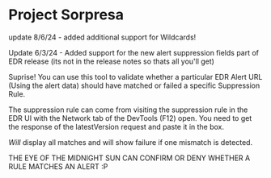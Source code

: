 # Project Sorpresa
update 8/6/24 - added additional support for Wildcards!

Update 6/3/24 - Added support for the new alert suppression fields part of EDR release (its not in the release notes so thats all you'll get) 

Suprise! You can use this tool to validate whether a particular EDR Alert URL (Using the alert data) should have matched or failed a specific Suppression Rule.

The suppression rule can come from visiting the suppression rule in the EDR UI with the Network tab of the DevTools (F12) open. You need to get the response of the latestVersion request and paste it in the box. 

_Will_ display all matches and will show failure if one mismatch is detected.

THE EYE OF THE MIDNIGHT SUN CAN CONFIRM OR DENY WHETHER A RULE MATCHES AN ALERT :P 
